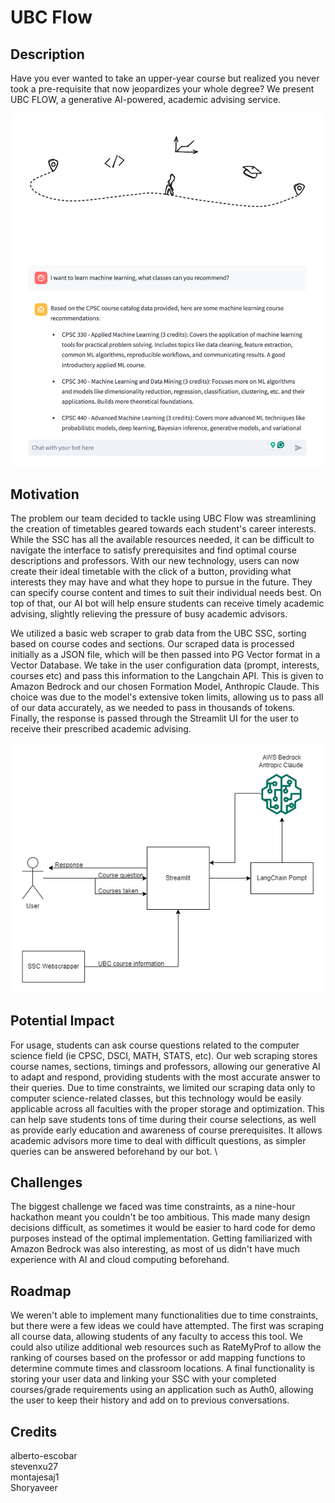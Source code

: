 # UBC Flow

## Description

Have you ever wanted to take an upper-year course but realized you never took a pre-requisite that now jeopardizes your whole degree? We present UBC FLOW, a generative AI-powered, academic advising service.

<p align="center">
<img src="UI.png" width="500" />
</p>

## Motivation

The problem our team decided to tackle using UBC Flow was streamlining the creation of timetables geared towards each student's career interests. While the SSC has all the available resources needed, it can be difficult to navigate the interface to satisfy prerequisites and find optimal course descriptions and professors. With our new technology, users can now create their ideal timetable with the click of a button, providing what interests they may have and what they hope to pursue in the future. They can specify course content and times to suit their individual needs best. On top of that, our AI bot will help ensure students can receive timely academic advising, slightly relieving the pressure of busy academic advisors. 

We utilized a basic web scraper to grab data from the UBC SSC, sorting based on course codes and sections. Our scraped data is processed initially as a JSON file, which will be then passed into PG Vector format in a Vector Database. We take in the user configuration data (prompt, interests, courses etc) and pass this information to the Langchain API. This is given to Amazon Bedrock and our chosen Formation Model, Anthropic Claude. This choice was due to the model's extensive token limits, allowing us to pass all of our data accurately, as we needed to pass in thousands of tokens. Finally, the response is passed through the Streamlit UI for the user to receive their prescribed academic advising. 

<p align="center">
<img src="architecture.png" width="500" />
</p>

## Potential Impact

For usage, students can ask course questions related to the computer science field (ie CPSC, DSCI, MATH, STATS, etc). Our web scraping stores course names, sections, timings and professors, allowing our generative AI to adapt and respond, providing students with the most accurate answer to their queries. Due to time constraints, we limited our scraping data only to computer science-related classes, but this technology would be easily applicable across all faculties with the proper storage and optimization. This can help save students tons of time during their course selections, as well as provide early education and awareness of course prerequisites. It allows academic advisors more time to deal with difficult questions, as simpler queries can be answered beforehand by our bot. \\

## Challenges

The biggest challenge we faced was time constraints, as a nine-hour hackathon meant you couldn't be too ambitious. This made many design decisions difficult, as sometimes it would be easier to hard code for demo purposes instead of the optimal implementation. Getting familiarized with Amazon Bedrock was also interesting, as most of us didn't have much experience with AI and cloud computing beforehand. 

## Roadmap

We weren't able to implement many functionalities due to time constraints, but there were a few ideas we could have attempted. The first was scraping all course data, allowing students of any faculty to access this tool. We could also utilize additional web resources such as RateMyProf to allow the ranking of courses based on the professor or add mapping functions to determine commute times and classroom locations. A final functionality is storing your user data and linking your SSC with your completed courses/grade requirements using an application such as Auth0, allowing the user to keep their history and add on to previous conversations. 

## Credits

alberto-escobar <br>
stevenxu27 <br>
montajesaj1 <br>
Shoryaveer

